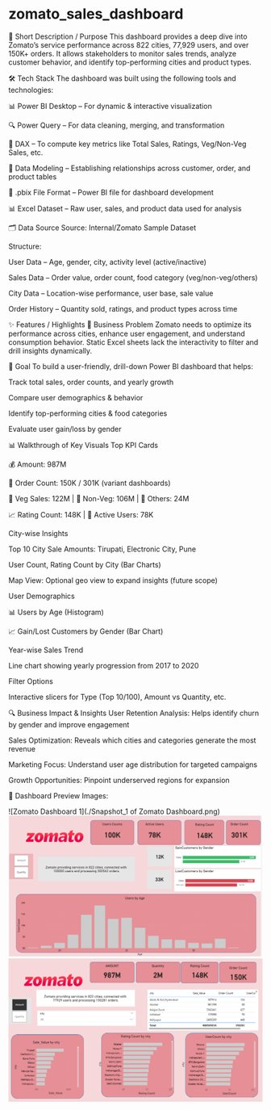 # zomato_sales_dashboard

📌 Short Description / Purpose
This dashboard provides a deep dive into Zomato’s service performance across 822 cities, 77,929 users, and over 150K+ orders. It allows stakeholders to monitor sales trends, analyze customer behavior, and identify top-performing cities and product types.

🛠 Tech Stack
The dashboard was built using the following tools and technologies:

📊 Power BI Desktop – For dynamic & interactive visualization

🔍 Power Query – For data cleaning, merging, and transformation

🧠 DAX – To compute key metrics like Total Sales, Ratings, Veg/Non-Veg Sales, etc.

📁 Data Modeling – Establishing relationships across customer, order, and product tables

📝 .pbix File Format – Power BI file for dashboard development

📊 Excel Dataset – Raw user, sales, and product data used for analysis

🗂️ Data Source
Source: Internal/Zomato Sample Dataset

Structure:

User Data – Age, gender, city, activity level (active/inactive)

Sales Data – Order value, order count, food category (veg/non-veg/others)

City Data – Location-wise performance, user base, sale value

Order History – Quantity sold, ratings, and product types across time

✨ Features / Highlights
💼 Business Problem
Zomato needs to optimize its performance across cities, enhance user engagement, and understand consumption behavior. Static Excel sheets lack the interactivity to filter and drill insights dynamically.

🎯 Goal
To build a user-friendly, drill-down Power BI dashboard that helps:

Track total sales, order counts, and yearly growth

Compare user demographics & behavior

Identify top-performing cities & food categories

Evaluate user gain/loss by gender

📊 Walkthrough of Key Visuals
Top KPI Cards

💰 Amount: 987M

🛒 Order Count: 150K / 301K (variant dashboards)

🍱 Veg Sales: 122M | 🍗 Non-Veg: 106M | 🍔 Others: 24M

📈 Rating Count: 148K | 👤 Active Users: 78K

City-wise Insights

Top 10 City Sale Amounts: Tirupati, Electronic City, Pune

User Count, Rating Count by City (Bar Charts)

Map View: Optional geo view to expand insights (future scope)

User Demographics

📊 Users by Age (Histogram)

📈 Gain/Lost Customers by Gender (Bar Chart)

Year-wise Sales Trend

Line chart showing yearly progression from 2017 to 2020

Filter Options

Interactive slicers for Type (Top 10/100), Amount vs Quantity, etc.

🔍 Business Impact & Insights
User Retention Analysis: Helps identify churn by gender and improve engagement

Sales Optimization: Reveals which cities and categories generate the most revenue

Marketing Focus: Understand user age distribution for targeted campaigns

Growth Opportunities: Pinpoint underserved regions for expansion

📁 Dashboard Preview Images:

![Zomato Dashboard 1](./Snapshot_1 of Zomato Dashboard.png)  
![Zomato Dashboard 2](./Snapshot_2.png)  
![Zomato Dashboard 3](./Snapshot_3.png)  
